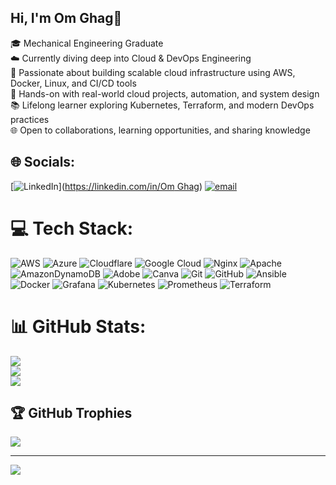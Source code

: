 ## Hi, I'm Om Ghag👋

🎓 Mechanical Engineering Graduate<br/>
☁️ Currently diving deep into Cloud & DevOps Engineering<br/>
🚀 Passionate about building scalable cloud infrastructure using AWS, Docker, Linux, and CI/CD tools<br/>
🔧 Hands-on with real-world cloud projects, automation, and system design<br/>
📚 Lifelong learner exploring Kubernetes, Terraform, and modern DevOps practices<br/>
🌐 Open to collaborations, learning opportunities, and sharing knowledge<br/>




## 🌐 Socials:
[![LinkedIn](https://img.shields.io/badge/LinkedIn-%230077B5.svg?logo=linkedin&logoColor=white)]([https://linkedin.com/in/Om Ghag](https://www.linkedin.com/in/om-ghag-628034331)) [![email](https://img.shields.io/badge/Email-D14836?logo=gmail&logoColor=white)](mailto:omghag18.og@gmail.com) 

# 💻 Tech Stack:
![AWS](https://img.shields.io/badge/AWS-%23FF9900.svg?style=for-the-badge&logo=amazon-aws&logoColor=white) ![Azure](https://img.shields.io/badge/azure-%230072C6.svg?style=for-the-badge&logo=microsoftazure&logoColor=white) ![Cloudflare](https://img.shields.io/badge/Cloudflare-F38020?style=for-the-badge&logo=Cloudflare&logoColor=white) ![Google Cloud](https://img.shields.io/badge/GoogleCloud-%234285F4.svg?style=for-the-badge&logo=google-cloud&logoColor=white) ![Nginx](https://img.shields.io/badge/nginx-%23009639.svg?style=for-the-badge&logo=nginx&logoColor=white) ![Apache](https://img.shields.io/badge/apache-%23D42029.svg?style=for-the-badge&logo=apache&logoColor=white) ![AmazonDynamoDB](https://img.shields.io/badge/Amazon%20DynamoDB-4053D6?style=for-the-badge&logo=Amazon%20DynamoDB&logoColor=white) ![Adobe](https://img.shields.io/badge/adobe-%23FF0000.svg?style=for-the-badge&logo=adobe&logoColor=white) ![Canva](https://img.shields.io/badge/Canva-%2300C4CC.svg?style=for-the-badge&logo=Canva&logoColor=white) ![Git](https://img.shields.io/badge/git-%23F05033.svg?style=for-the-badge&logo=git&logoColor=white) ![GitHub](https://img.shields.io/badge/github-%23121011.svg?style=for-the-badge&logo=github&logoColor=white) ![Ansible](https://img.shields.io/badge/ansible-%231A1918.svg?style=for-the-badge&logo=ansible&logoColor=white) ![Docker](https://img.shields.io/badge/docker-%230db7ed.svg?style=for-the-badge&logo=docker&logoColor=white) ![Grafana](https://img.shields.io/badge/grafana-%23F46800.svg?style=for-the-badge&logo=grafana&logoColor=white) ![Kubernetes](https://img.shields.io/badge/kubernetes-%23326ce5.svg?style=for-the-badge&logo=kubernetes&logoColor=white) ![Prometheus](https://img.shields.io/badge/Prometheus-E6522C?style=for-the-badge&logo=Prometheus&logoColor=white) ![Terraform](https://img.shields.io/badge/terraform-%235835CC.svg?style=for-the-badge&logo=terraform&logoColor=white)
# 📊 GitHub Stats:
![](https://github-readme-stats.vercel.app/api?username=Om-Ghag18&theme=merko&hide_border=false&include_all_commits=false&count_private=false)<br/>
![](https://nirzak-streak-stats.vercel.app/?user=Om-Ghag18&theme=merko&hide_border=false)<br/>
![](https://github-readme-stats.vercel.app/api/top-langs/?username=Om-Ghag18&theme=merko&hide_border=false&include_all_commits=false&count_private=false&layout=compact)

## 🏆 GitHub Trophies
![](https://github-profile-trophy.vercel.app/?username=Om-Ghag18&theme=transparent&no-frame=true&no-bg=false&margin-w=4)

---
[![](https://visitcount.itsvg.in/api?id=Om-Ghag18&icon=0&color=12)](https://visitcount.itsvg.in)

<!-- Proudly created with GPRM ( https://gprm.itsvg.in ) -->
